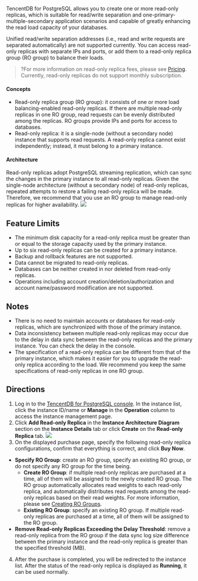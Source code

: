 
TencentDB for PostgreSQL allows you to create one or more read-only replicas, which is suitable for read/write separation and one-primary-multiple-secondary application scenarios and capable of greatly enhancing the read load capacity of your databases.

Unified read/write separation addresses (i.e., read and write requests are separated automatically) are not supported currently. You can access read-only replicas with separate IPs and ports, or add them to a read-only replica group (RO group) to balance their loads.

>?For more information on read-only replica fees, please see [Pricing](https://intl.cloud.tencent.com/document/product/409/4993). Currently, read-only replicas do not support monthly subscription.

#### Concepts
- Read-only replica group (RO group): it consists of one or more load balancing-enabled read-only replicas. If there are multiple read-only replicas in one RO group, read requests can be evenly distributed among the replicas. RO groups provide IPs and ports for access to databases.
- Read-only replica: it is a single-node (without a secondary node) instance that supports read requests. A read-only replica cannot exist independently; instead, it must belong to a primary instance.

#### Architecture
Read-only replicas adopt PostgreSQL streaming replication, which can sync the changes in the primary instance to all read-only replicas. Given the single-node architecture (without a secondary node) of read-only replicas, repeated attempts to restore a failing read-only replica will be made. Therefore, we recommend that you use an RO group to manage read-only replicas for higher availability.
![](https://main.qcloudimg.com/raw/bf2ef3ecfc232f6e69a99ead319a5cb2.png)

## Feature Limits
- The minimum disk capacity for a read-only replica must be greater than or equal to the storage capacity used by the primary instance.
- Up to six read-only replicas can be created for a primary instance.
- Backup and rollback features are not supported.
- Data cannot be migrated to read-only replicas.
- Databases can be neither created in nor deleted from read-only replicas.
- Operations including account creation/deletion/authorization and account name/password modification are not supported.

## Notes
- There is no need to maintain accounts or databases for read-only replicas, which are synchronized with those of the primary instance.
- Data inconsistency between multiple read-only replicas may occur due to the delay in data sync between the read-only replicas and the primary instance. You can check the delay in the console.
- The specification of a read-only replica can be different from that of the primary instance, which makes it easier for you to upgrade the read-only replica according to the load. We recommend you keep the same specifications of read-only replicas in one RO group.

## Directions
1. Log in to the [TencentDB for PostgreSQL console](https://console.cloud.tencent.com/postgres). In the instance list, click the instance ID/name or **Manage** in the **Operation** column to access the instance management page.
2. Click **Add Read-only Replica** in the **Instance Architecture Diagram** section on the **Instance Details** tab or click **Create** on the **Read-only Replica** tab.
![](https://main.qcloudimg.com/raw/a5bb132bfaa35bb3529fa040dc021d9f.png)
3. On the displayed purchase page, specify the following read-only replica configurations, confirm that everything is correct, and click **Buy Now**.
 - **Specify RO Group**: create an RO group, specify an existing RO group, or do not specify any RO group for the time being.
    - **Create RO Group**: if multiple read-only replicas are purchased at a time, all of them will be assigned to the newly created RO group. The RO group automatically allocates read weights to each read-only replica, and automatically distributes read requests among the read-only replicas based on their read weights. For more information, please see [Creating RO Groups](https://intl.cloud.tencent.com/document/product/409/39546).
    - **Existing RO Group**: specify an existing RO group. If multiple read-only replicas are purchased at a time, all of them will be assigned to the RO group.
 - **Remove Read-only Replicas Exceeding the Delay Threshold**: remove a read-only replica from the RO group if the data sync log size difference between the primary instance and the read-only replica is greater than the specified threshold (MB).
4. After the purchase is completed, you will be redirected to the instance list. After the status of the read-only replica is displayed as **Running**, it can be used normally.
